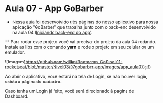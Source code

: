 # Aula 07 - App GoBarber

* Nessa aula foi desenvolvido três páginas do nosso aplicativo para nossa aplicação "GoBarber" que trabalha junto com o back-end desenvolvido na aula 04 ([Iniciando back-end do app](https://github.com/willbp/Bootcamp-GoStack11-rocketseat/tree/master/Nivel02/04iniciando-back-end-gobarber)).

** Para rodar esse projeto você vai precisar do projeto da aula 04 rodando. Instale as libs com o comando **yarn** e rode o projeto em seu celular ou um emulador.

![Imagem]https://github.com/willbp/Bootcamp-GoStack11-rocketseat/blob/master/Nivel03/07gobarber-app/images/app_aula07.gif)

Ao abrir o aplicativo, você estará na tela de Login, se não houver login, existe a página de cadastro.

Caso tenha um Login já feito, você será direcionado à pagina de Dashboard.

